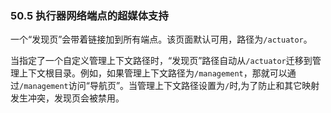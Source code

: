 ### 50.5 执行器网络端点的超媒体支持

一个“发现页”会带着链接加到所有端点。该页面默认可用，路径为`/actuator`。

当指定了一个自定义管理上下文路径时，“发现页”路径自动从`/actuator`迁移到管理上下文根目录。例如，如果管理上下文路径为`/management`，那就可以通过`/management`访问“导航页”。当管理上下文路径设置为`/`时,为了防止和其它映射发生冲突，发现页会被禁用。
